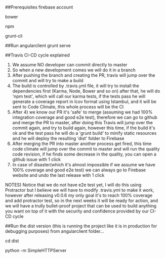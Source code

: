##Prerequisites
  firebase account
  
  bower
  
  npm
  
  grunt-cli

##Run angularclient
  grunt serve
  
##Travis CI-CD cycle explained
  1) We assume NO developer can commit directly to master
  2) So when a new development comes we will do it in a branch
  3) After pushing the branch and creating the PR, travis will jump
     over the commit and will try to make a build
  4) The build is controlled by .travis.yml file, it will try to 
     install the dependencies first (Karma, Node, Bower and so on)
     after that, he will do 'npm test', which will call our karma tests,
     if the tests pass he will generate a coverage report in lcov format
     using Istambul, and it will be sent to Code Climate, this whole
     process will be the CI
  5) After 4) we know our PR it's 'safe' to merge (assuming we had 100% 
     integration coverage and good e2e test), therefore we can go to 
     github and merge the PR to master, after doing this Travis will jump
     over the commit again, and try to build again, however this time, if
     the build it's ok and the test pass he will do a 'grunt build' to 
     minify static resources and he will deploy the resulting 'dist' folder
     to Firebase
  6) After merging the PR into master another process get fired, this time
     code climate will jump over the commit to master and will run the quality
     code revision, if he finds some decrease in the quality, you can open a
     github issue with 1 click
  7) In case of disaster(which it's almost impossible if we assume we have 100%
     coverage and good e2e test) we can always go to Firebase website and undo
     the last release with 1 click
     
  NOTES) Notice that we do not have e2e test yet, I will do this using Protractor
         but I believe we will have to modify .travis.yml to make it work, however
         after releasing v0.0.6 my only goal it's to reach 100% coverage and add
         protractor test, so in the next weeks it will be ready for action, and we
         will have a trully bullet-proof project that can be used to build anything
         you want on top of it with the security and confidence provided by our CI-CD
         cycle
  
  
##Run the dist version (this is running the project like it is in production for debugging purposes)
  from angularclient folder...
  
  cd dist
  
  python -m SimpleHTTPServer
  

